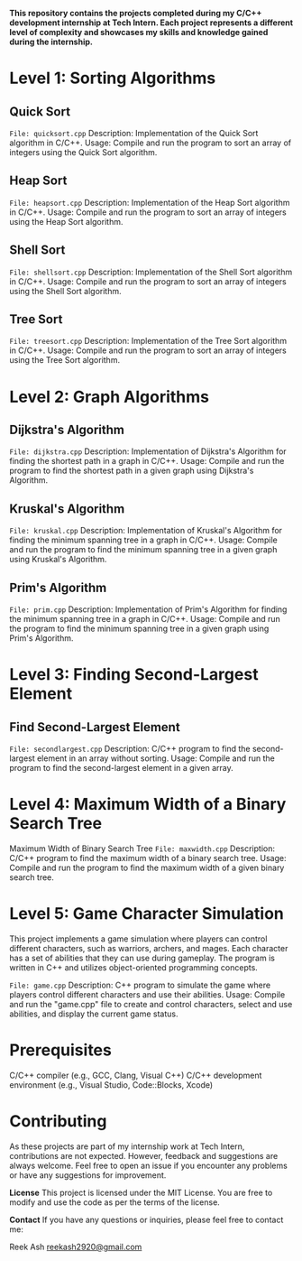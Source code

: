 **This repository contains the projects completed during my C/C++ development internship at Tech Intern. Each project represents a different level of complexity and showcases my skills and knowledge gained during the internship.**

# Level 1: Sorting Algorithms
## Quick Sort
`File: quicksort.cpp`
Description: Implementation of the Quick Sort algorithm in C/C++.
Usage: Compile and run the program to sort an array of integers using the Quick Sort algorithm.
## Heap Sort
`File: heapsort.cpp`
Description: Implementation of the Heap Sort algorithm in C/C++.
Usage: Compile and run the program to sort an array of integers using the Heap Sort algorithm.
## Shell Sort
`File: shellsort.cpp`
Description: Implementation of the Shell Sort algorithm in C/C++.
Usage: Compile and run the program to sort an array of integers using the Shell Sort algorithm.
## Tree Sort
`File: treesort.cpp`
Description: Implementation of the Tree Sort algorithm in C/C++.
Usage: Compile and run the program to sort an array of integers using the Tree Sort algorithm.
# Level 2: Graph Algorithms
## Dijkstra's Algorithm
`File: dijkstra.cpp`
Description: Implementation of Dijkstra's Algorithm for finding the shortest path in a graph in C/C++.
Usage: Compile and run the program to find the shortest path in a given graph using Dijkstra's Algorithm.
## Kruskal's Algorithm
`File: kruskal.cpp`
Description: Implementation of Kruskal's Algorithm for finding the minimum spanning tree in a graph in C/C++.
Usage: Compile and run the program to find the minimum spanning tree in a given graph using Kruskal's Algorithm.
## Prim's Algorithm
`File: prim.cpp`
Description: Implementation of Prim's Algorithm for finding the minimum spanning tree in a graph in C/C++.
Usage: Compile and run the program to find the minimum spanning tree in a given graph using Prim's Algorithm.
# Level 3: Finding Second-Largest Element
## Find Second-Largest Element
`File: secondlargest.cpp`
Description: C/C++ program to find the second-largest element in an array without sorting.
Usage: Compile and run the program to find the second-largest element in a given array.
# Level 4: Maximum Width of a Binary Search Tree
Maximum Width of Binary Search Tree
`File: maxwidth.cpp`
Description: C/C++ program to find the maximum width of a binary search tree.
Usage: Compile and run the program to find the maximum width of a given binary search tree.
# Level 5: Game Character Simulation
This project implements a game simulation where players can control different characters, such as warriors, archers, and mages. Each character has a set of abilities that they can use during gameplay. The program is written in C++ and utilizes object-oriented programming concepts.

`File: game.cpp`
Description: C++ program to simulate the game where players control different characters and use their abilities.
Usage: Compile and run the "game.cpp" file to create and control characters, select and use abilities, and display the current game status.

# Prerequisites
C/C++ compiler (e.g., GCC, Clang, Visual C++)
C/C++ development environment (e.g., Visual Studio, Code::Blocks, Xcode)

# Contributing
As these projects are part of my internship work at Tech Intern, contributions are not expected. However, feedback and suggestions are always welcome. Feel free to open an issue if you encounter any problems or have any suggestions for improvement.

**License**
This project is licensed under the MIT License. You are free to modify and use the code as per the terms of the license.

**Contact**
If you have any questions or inquiries, please feel free to contact me:

Reek Ash
reekash2920@gmail.com

